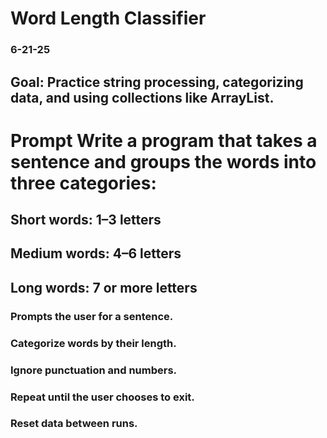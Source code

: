 # Word Length Classifier

### 6-21-25

## Goal: Practice string processing, categorizing data, and using collections like ArrayList.

# Prompt Write a program that takes a sentence and groups the words into three categories:
## Short words: 1–3 letters
## Medium words: 4–6 letters
## Long words: 7 or more letters

### Prompts the user for a sentence.
### Categorize words by their length.
### Ignore punctuation and numbers.
### Repeat until the user chooses to exit.
### Reset data between runs.
